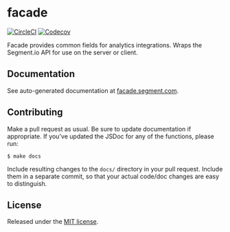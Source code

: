 # facade

[![CircleCI](https://circleci.com/gh/segmentio/facade.svg?style=shield&circle-token=82b4b760c18fa8d1e41191230a808f2139d0a3f4)](https://circleci.com/gh/segmentio/facade)
[![Codecov](https://img.shields.io/codecov/c/github/segmentio/facade/master.svg?maxAge=2592000)](https://codecov.io/gh/segmentio/facade)

Facade provides common fields for analytics integrations. Wraps the Segment.io
API for use on the server or client.

## Documentation

See auto-generated documentation at [facade.segment.com](https://facade.segment.com/).

## Contributing

Make a pull request as usual. Be sure to update documentation if appropriate.
If you've updated the JSDoc for any of the functions, please run:

```
$ make docs
```

Include resulting changes to the `docs/` directory in your pull request.
Include them in a separate commit, so that your actual code/doc changes are
easy to distinguish.

## License

Released under the [MIT license](License.md).


[ci-link]: https://travis-ci.org/segmentio/facade
[ci-1.x-badge]: https://travis-ci.org/segmentio/facade.png?branch=1.x
[ci-2.x-badge]: https://travis-ci.org/segmentio/facade.png?branch=master
